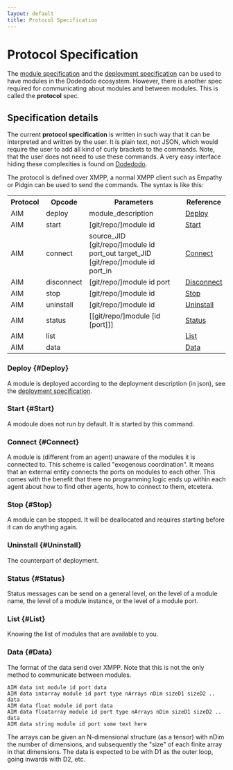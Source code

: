 ```yaml
---
layout: default
title: Protocol Specification
---
```


# Protocol Specification

The [module specification](module_spec.html) and the [deployment specification](deployment_spec.html) can be used to have modules in the Dodedodo ecosystem. However, there is another spec required for communicating about modules and between modules. This is called the  **protocol** spec.

## Specification details

The current **protocol specification** is written in such way that it can be interpreted and written by the user. It is plain text, not JSON, which would require the user to add all kind of curly brackets to the commands. Note, that the user does not need to use these commands. A very easy interface hiding these complexities is found on [Dodedodo](http://www.dodedodo.com).

The protocol is defined over XMPP, a normal XMPP client such as Empathy or Pidgin can be used to send the commands. The syntax is like this:

<table>
<tr>
    <th>Protocol</th>
    <th>Opcode</th>
    <th>Parameters</th>
    <th>Reference</th>
</tr>
<tr>
    <td>AIM</td>
    <td>deploy</td>
    <td>module_description</td>
    <td><a href="#Deploy">Deploy</a></td>
</tr>
<tr>
    <td>AIM</td>
    <td>start</td>
    <td>[git/repo/]module id</td>
    <td><a href="#Start">Start</a></td>
</tr>
<tr>
    <td>AIM</td>
    <td>connect</td>
    <td>source_JID [git/repo/]module id port_out target_JID [git/repo/]module id port_in</td>
    <td><a href="#Connect">Connect</a></td>
</tr>
<tr>
    <td>AIM</td>
    <td>disconnect</td>
    <td>[git/repo/]module id port</td>
    <td><a href="#Disconnect">Disconnect</a></td>
</tr>
<tr>
    <td>AIM</td>
    <td>stop</td>
    <td>[git/repo/]module id</td>
    <td><a href="#Stop">Stop</a></td>
</tr>
<tr>
    <td>AIM</td>
    <td>uninstall</td>
    <td>[git/repo/]module id</td>
    <td><a href="#Uninstall">Uninstall</a></td>
</tr>
<tr>
    <td>AIM</td>
    <td>status</td>
    <td>[[git/repo/]module [id [port]]]</td>
    <td><a href="#Status">Status</a></td>
</tr>
<tr>
    <td>AIM</td>
    <td>list</td>
    <td></td>
    <td><a href="#List">List</a></td>
</tr>
<tr>
    <td>AIM</td>
    <td>data</td>
    <td></td>
    <td><a href="#Data">Data</a></td>
</tr>
</table>

### Deploy {#Deploy}

A module is deployed according to the deployment description (in json), see the [deployment specification](deployment_spec.html).

### Start {#Start}

A modoule does not run by default. It is started by this command.

### Connect {#Connect}

A module is (different from an agent) unaware of the modules it is connected to. This scheme is called \"exogenous coordination\". It means that an external entity connects the ports on modules to each other. This comes with the benefit that there no programming logic ends up within each agent about how to find other agents, how to connect to them, etcetera.

### Stop {#Stop}

A module can be stopped. It will be deallocated and requires starting before it can do anything again.

### Uninstall {#Uninstall}

The counterpart of deployment.

### Status {#Status}

Status messages can be send on a general level, on the level of a module name, the level of a module instance, or the level of a module port.

### List {#List}

Knowing the list of modules that are available to you.

### Data {#Data}

The format of the data send over XMPP. Note that this is not the only method to communicate between modules. 

    AIM data int module id port data
    AIM data intarray module id port type nArrays nDim sizeD1 sizeD2 .. data
    AIM data float module id port data
    AIM data floatarray module id port type nArrays nDim sizeD1 sizeD2 .. data
    AIM data string module id port some text here

The arrays can be given an N-dimensional structure (as a tensor) with nDim the number of dimensions, and subsequently the \"size\" of each finite array in that dimensions. The data is expected to be with D1 as the outer loop, going inwards with D2, etc.


